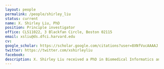 ```yaml
---
layout: people
permalink: /people/shirley_liu
status: current
name: X. Shirley Liu, PhD
position: Principle investigator
office: CLS11022, 3 Blackfan Circle, Boston 02115
email: xsliu@ds.dfci.harvard.edu
cv: 
google_scholar: https://scholar.google.com/citations?user=8XNfVucAAAAJ
twitter: https://twitter.com/xshirleyliu
facebook: 
description: X. Shirley Liu received a PhD in Biomedical Informatics and a PhD minor in Computer Science from Stanford University in 2002. She is a Professor with the Department of Biostatistics and Computational Biology at the Dana-Farber Cancer Institute and Harvard School of Public Health. Shirley is a computational biologist with expertise in cancer epigenetics. Her research focuses on algorithm development and integrative mining from big data generated on microarrays, massively parallel sequencing, and other high throughput techniques to model the specificity and function of transcription factors, chromatin regulators and lncRNAs in tumor development, progression, drug response and resistance. 
---
```



